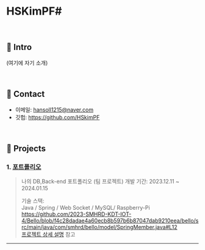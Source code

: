 # HSKimPF# 
>

</br>

## :pushpin: Intro
(여기에 자기 소개)

</br>

## :pushpin: Contact
- 이메일: hansoll1215@naver.com
- 깃헙: https://github.com/HSkimPF

</br>

## :pushpin: Projects
### 1. [포트폴리오](https://github.com/2023-SMHRD-KDT-IOT-4/Bello/tree/new_socket_version)
>나의 DB,Back-end 포트폴리오 (팀 프로젝트)
>개발 기간: 2023.12.11 ~ 2024.01.15  
>  
>기술 스택:  
>Java / Spring / Web Socket / MySQL/ Raspberry-Pi
><br>
>https://github.com/2023-SMHRD-KDT-IOT-4/Bello/blob/f4c28dadae4a60ecb8b597b6b87047dab9210eea/bello/src/main/java/com/smhrd/bello/model/SpringMember.java#L12
><br>
>[프로젝트 상세 설명](https://github.com/2021-SMHRD-KDT-AI-15/SNSRepo) 참고

---
